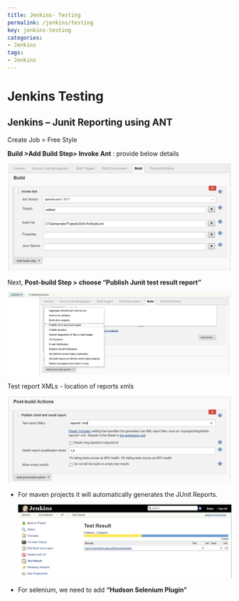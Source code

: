 ```yaml
---
title: Jenkins- Testing
permalink: /jenkins/testing
key: jenkins-testing
categories:
- Jenkins
tags:
- Jenkins
---
```



Jenkins Testing
===============

Jenkins – Junit Reporting using ANT
-----------------------------------

Create Job \> Free Style

**Build >Add Build Step> Invoke Ant** : provide below details

![](media/2c7bfbd8e3638d86ecfbc6f27f2fc674.png)

Next, **Post-build Step \> choose “Publish Junit test result report”**

![](media/22e8488d66438de94697342c8bd409ad.png)

Test report XMLs - location of reports xmls

![](media/004e3e129518a1aca5112478563ba4c9.png)

-   For maven projects it will automatically generates the JUnit Reports.

    ![](media/14df6d6ac6d3587198a4323f3f070507.png)

-   For selenium, we need to add **“Hudson Selenium Plugin”**
